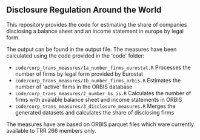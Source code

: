 
## Disclosure Regulation Around the World 

This repository provides the code for estimating the share of companies disclosing a balance sheet and an income statement in europe by legal form.

The output can be found in the output file. The measures have been calculated using the code provided in the 'code' folder:

- `code/corp_trans_measures/1a_number_firms_eurostat.R` Processes the number of firms by legal form provided by Eurostat
- `code/corp_trans_measures/1b_number_firms_orbis.R` Estimates the number of 'active' firms in the ORBIS database
- `code/corp_trans_measures/2_number_bs_is.R` Calculates the number of firms with avaiable balance sheet and income statements in ORBIS
- `code/corp_trans_measures/3_disclosure_measures.R` Merges the generated datasets and calculates the share of disclosing firms

The measures have are based on ORBIS parquet files which ware currently available to TRR 266 members only. 


